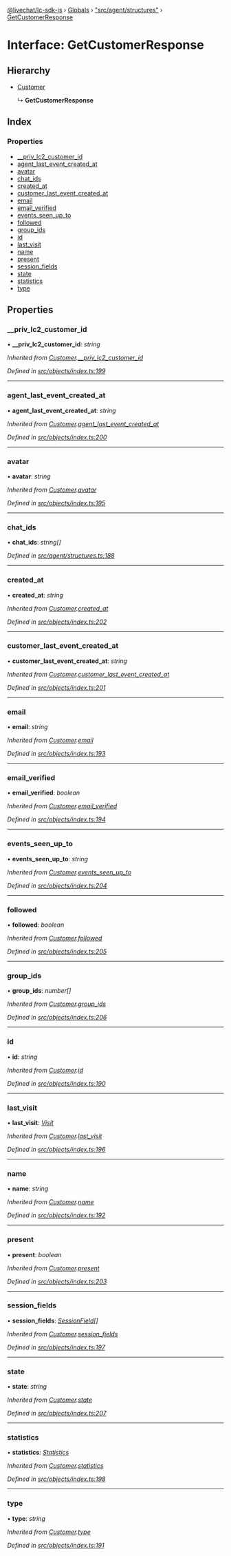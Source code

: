 [@livechat/lc-sdk-js](../README.md) › [Globals](../globals.md) › ["src/agent/structures"](../modules/_src_agent_structures_.md) › [GetCustomerResponse](_src_agent_structures_.getcustomerresponse.md)

# Interface: GetCustomerResponse

## Hierarchy

* [Customer](_src_objects_index_.customer.md)

  ↳ **GetCustomerResponse**

## Index

### Properties

* [__priv_lc2_customer_id](_src_agent_structures_.getcustomerresponse.md#__priv_lc2_customer_id)
* [agent_last_event_created_at](_src_agent_structures_.getcustomerresponse.md#agent_last_event_created_at)
* [avatar](_src_agent_structures_.getcustomerresponse.md#avatar)
* [chat_ids](_src_agent_structures_.getcustomerresponse.md#chat_ids)
* [created_at](_src_agent_structures_.getcustomerresponse.md#created_at)
* [customer_last_event_created_at](_src_agent_structures_.getcustomerresponse.md#customer_last_event_created_at)
* [email](_src_agent_structures_.getcustomerresponse.md#email)
* [email_verified](_src_agent_structures_.getcustomerresponse.md#email_verified)
* [events_seen_up_to](_src_agent_structures_.getcustomerresponse.md#events_seen_up_to)
* [followed](_src_agent_structures_.getcustomerresponse.md#followed)
* [group_ids](_src_agent_structures_.getcustomerresponse.md#group_ids)
* [id](_src_agent_structures_.getcustomerresponse.md#id)
* [last_visit](_src_agent_structures_.getcustomerresponse.md#last_visit)
* [name](_src_agent_structures_.getcustomerresponse.md#name)
* [present](_src_agent_structures_.getcustomerresponse.md#present)
* [session_fields](_src_agent_structures_.getcustomerresponse.md#session_fields)
* [state](_src_agent_structures_.getcustomerresponse.md#state)
* [statistics](_src_agent_structures_.getcustomerresponse.md#statistics)
* [type](_src_agent_structures_.getcustomerresponse.md#type)

## Properties

###  __priv_lc2_customer_id

• **__priv_lc2_customer_id**: *string*

*Inherited from [Customer](_src_objects_index_.customer.md).[__priv_lc2_customer_id](_src_objects_index_.customer.md#__priv_lc2_customer_id)*

*Defined in [src/objects/index.ts:199](https://github.com/livechat/lc-sdk-js/blob/228cb10/src/objects/index.ts#L199)*

___

###  agent_last_event_created_at

• **agent_last_event_created_at**: *string*

*Inherited from [Customer](_src_objects_index_.customer.md).[agent_last_event_created_at](_src_objects_index_.customer.md#agent_last_event_created_at)*

*Defined in [src/objects/index.ts:200](https://github.com/livechat/lc-sdk-js/blob/228cb10/src/objects/index.ts#L200)*

___

###  avatar

• **avatar**: *string*

*Inherited from [Customer](_src_objects_index_.customer.md).[avatar](_src_objects_index_.customer.md#avatar)*

*Defined in [src/objects/index.ts:195](https://github.com/livechat/lc-sdk-js/blob/228cb10/src/objects/index.ts#L195)*

___

###  chat_ids

• **chat_ids**: *string[]*

*Defined in [src/agent/structures.ts:188](https://github.com/livechat/lc-sdk-js/blob/228cb10/src/agent/structures.ts#L188)*

___

###  created_at

• **created_at**: *string*

*Inherited from [Customer](_src_objects_index_.customer.md).[created_at](_src_objects_index_.customer.md#created_at)*

*Defined in [src/objects/index.ts:202](https://github.com/livechat/lc-sdk-js/blob/228cb10/src/objects/index.ts#L202)*

___

###  customer_last_event_created_at

• **customer_last_event_created_at**: *string*

*Inherited from [Customer](_src_objects_index_.customer.md).[customer_last_event_created_at](_src_objects_index_.customer.md#customer_last_event_created_at)*

*Defined in [src/objects/index.ts:201](https://github.com/livechat/lc-sdk-js/blob/228cb10/src/objects/index.ts#L201)*

___

###  email

• **email**: *string*

*Inherited from [Customer](_src_objects_index_.customer.md).[email](_src_objects_index_.customer.md#email)*

*Defined in [src/objects/index.ts:193](https://github.com/livechat/lc-sdk-js/blob/228cb10/src/objects/index.ts#L193)*

___

###  email_verified

• **email_verified**: *boolean*

*Inherited from [Customer](_src_objects_index_.customer.md).[email_verified](_src_objects_index_.customer.md#email_verified)*

*Defined in [src/objects/index.ts:194](https://github.com/livechat/lc-sdk-js/blob/228cb10/src/objects/index.ts#L194)*

___

###  events_seen_up_to

• **events_seen_up_to**: *string*

*Inherited from [Customer](_src_objects_index_.customer.md).[events_seen_up_to](_src_objects_index_.customer.md#events_seen_up_to)*

*Defined in [src/objects/index.ts:204](https://github.com/livechat/lc-sdk-js/blob/228cb10/src/objects/index.ts#L204)*

___

###  followed

• **followed**: *boolean*

*Inherited from [Customer](_src_objects_index_.customer.md).[followed](_src_objects_index_.customer.md#followed)*

*Defined in [src/objects/index.ts:205](https://github.com/livechat/lc-sdk-js/blob/228cb10/src/objects/index.ts#L205)*

___

###  group_ids

• **group_ids**: *number[]*

*Inherited from [Customer](_src_objects_index_.customer.md).[group_ids](_src_objects_index_.customer.md#group_ids)*

*Defined in [src/objects/index.ts:206](https://github.com/livechat/lc-sdk-js/blob/228cb10/src/objects/index.ts#L206)*

___

###  id

• **id**: *string*

*Inherited from [Customer](_src_objects_index_.customer.md).[id](_src_objects_index_.customer.md#id)*

*Defined in [src/objects/index.ts:190](https://github.com/livechat/lc-sdk-js/blob/228cb10/src/objects/index.ts#L190)*

___

###  last_visit

• **last_visit**: *[Visit](_src_objects_index_.visit.md)*

*Inherited from [Customer](_src_objects_index_.customer.md).[last_visit](_src_objects_index_.customer.md#last_visit)*

*Defined in [src/objects/index.ts:196](https://github.com/livechat/lc-sdk-js/blob/228cb10/src/objects/index.ts#L196)*

___

###  name

• **name**: *string*

*Inherited from [Customer](_src_objects_index_.customer.md).[name](_src_objects_index_.customer.md#name)*

*Defined in [src/objects/index.ts:192](https://github.com/livechat/lc-sdk-js/blob/228cb10/src/objects/index.ts#L192)*

___

###  present

• **present**: *boolean*

*Inherited from [Customer](_src_objects_index_.customer.md).[present](_src_objects_index_.customer.md#present)*

*Defined in [src/objects/index.ts:203](https://github.com/livechat/lc-sdk-js/blob/228cb10/src/objects/index.ts#L203)*

___

###  session_fields

• **session_fields**: *[SessionField](_src_objects_index_.sessionfield.md)[]*

*Inherited from [Customer](_src_objects_index_.customer.md).[session_fields](_src_objects_index_.customer.md#session_fields)*

*Defined in [src/objects/index.ts:197](https://github.com/livechat/lc-sdk-js/blob/228cb10/src/objects/index.ts#L197)*

___

###  state

• **state**: *string*

*Inherited from [Customer](_src_objects_index_.customer.md).[state](_src_objects_index_.customer.md#state)*

*Defined in [src/objects/index.ts:207](https://github.com/livechat/lc-sdk-js/blob/228cb10/src/objects/index.ts#L207)*

___

###  statistics

• **statistics**: *[Statistics](_src_objects_index_.statistics.md)*

*Inherited from [Customer](_src_objects_index_.customer.md).[statistics](_src_objects_index_.customer.md#statistics)*

*Defined in [src/objects/index.ts:198](https://github.com/livechat/lc-sdk-js/blob/228cb10/src/objects/index.ts#L198)*

___

###  type

• **type**: *string*

*Inherited from [Customer](_src_objects_index_.customer.md).[type](_src_objects_index_.customer.md#type)*

*Defined in [src/objects/index.ts:191](https://github.com/livechat/lc-sdk-js/blob/228cb10/src/objects/index.ts#L191)*
